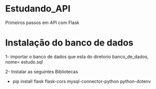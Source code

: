 # Estudando_API
 Primeiros passos em API com Flask

<h1>Instalação do banco de dados</h1>
1- importar o banco de dados que esta do diretorio banco_de_dados, nome= estudo.sql

2- Instalar as seguintes Bibliotecas
* pip install flask flask-cors mysql-connector-python python-dotenv
